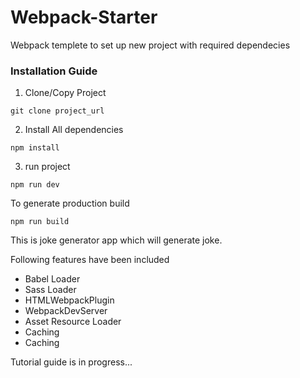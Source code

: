 # Webpack-Starter
Webpack templete to set up new project with required dependecies


### Installation Guide

1. Clone/Copy Project

```
git clone project_url
```

2. Install All dependencies

```
npm install
```

3. run project
```
npm run dev
```

To generate production build
```
npm run build
```

This is joke generator app which will generate joke.

Following features have been included

* Babel Loader
* Sass Loader
* HTMLWebpackPlugin
* WebpackDevServer
* Asset Resource Loader
* Caching
* Caching

Tutorial guide is in progress...